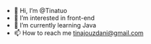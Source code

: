 - 👋 Hi, I’m @Tinatuo
- 👀 I’m interested in front-end
- 🌱 I’m currently learning Java
- 📫 How to reach me tinajouzdani@gmail.com


<!---
Tinatuo/Tinatuo is a ✨ special ✨ repository because its `README.md` (this file) appears on your GitHub profile.
You can click the Preview link to take a look at your changes.
--->
